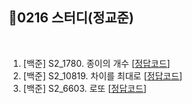 

## 📘0216 스터디(정교준)
</br>

1. [백준] S2_1780.	종이의 개수 [[정답코드](https://github.com/daejeon5-algostudy/AlgorithmStudy/blob/main/%EC%8A%A4%ED%84%B0%EB%94%94/0218/%EC%A0%95%EA%B5%90%EC%A4%80/S2_1780.%20%EC%A2%85%EC%9D%B4%EC%9D%98%20%EA%B0%9C%EC%88%98.md)]
2. [백준] S2_10819.	차이를 최대로 [[정답코드](https://github.com/daejeon5-algostudy/AlgorithmStudy/blob/main/%EC%8A%A4%ED%84%B0%EB%94%94/0218/%EC%A0%95%EA%B5%90%EC%A4%80/S2_10819.%20%EC%B0%A8%EC%9D%B4%EB%A5%BC%20%EC%B5%9C%EB%8C%80%EB%A1%9C.md)]
3. [백준] S2_6603.	로또 [[정답코드]()]
